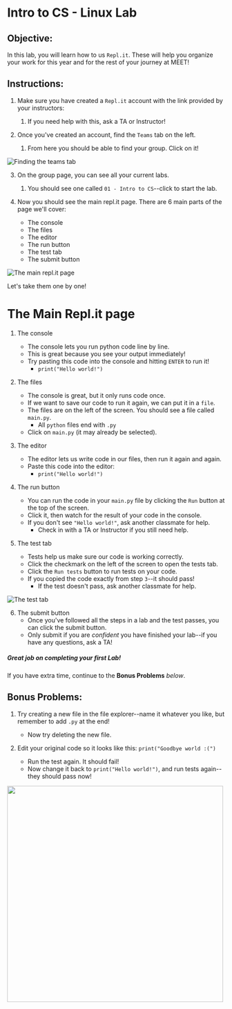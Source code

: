 # Intro to CS - Linux Lab

## Objective: 
In this lab, you will learn how to us `Repl.it`. These will help you organize your work for this year and for the rest of your journey at MEET!


## Instructions:

1. Make sure you have created a `Repl.it` account with the link provided by your instructors:
    1. If you need help with this, ask a TA or Instructor!

2. Once you've created an account, find the `Teams` tab on the left.
    1. From here you should be able to find your group. Click on it!
    
![Finding the teams tab](https://drive.google.com/file/d/1i7BNv6X5RCiqY7GZcmWz1M86fnDraKX7/view?usp=sharing) 

3. On the group page, you can see all your current labs.
    1. You should see one called `01 - Intro to CS`--click to start the lab.


4. Now you should see the main repl.it page. There are 6 main parts of the page we'll cover:
    - The console
    - The files
    - The editor
    - The run button
    - The test tab
    - The submit button
    
![The main repl.it page](https://gcdnb.pbrd.co/images/owmJFkBdPif6.png)

Let's take them one by one!

# The Main Repl.it page

1. The console
    - The console lets you run python code line by line.
    - This is great because you see your output immediately!
    - Try pasting this code into the console and hitting `ENTER` to run it!
        - `print("Hello world!")`
        
2. The files
    - The console is great, but it only runs code once.
    - If we want to save our code to run it again, we can put it in a `file`.
    - The files are on the left of the screen. You should see a file called `main.py`.
        - All `python` files end with `.py`
    - Click on `main.py` (it may already be selected).
    
3. The editor
    - The editor lets us write code in our files, then run it again and again.
    - Paste this code into the editor:
        - `print("Hello world!")`
        
4. The run button
    - You can run the code in your `main.py` file by clicking the `Run` button at the top of the screen.
    - Click it, then watch for the result of your code in the console.
    - If you don't see `"Hello world!"`, ask another classmate for help.
        - Check in with a TA or Instructor if you still need help.

5. The test tab
    - Tests help us make sure our code is working correctly.
    - Click the checkmark on the left of the screen to open the tests tab.
    - Click the `Run tests` button to run tests on your code.
    - If you copied the code exactly from step `3`--it should pass!
        - If the test doesn't pass, ask another classmate for help.
        
        
![The test tab](https://gcdnb.pbrd.co/images/uLZ6GGpKBv09.png)
        
6. The submit button
    - Once you've followed all the steps in a lab and the test passes, you can click the submit button.
    - Only submit if you are *confident* you have finished your lab--if you have any questions, ask a TA!

##### Great job on completing your first Lab!

If you have extra time, continue to the **Bonus Problems** *below*.

## Bonus Problems:

1. Try creating a new file in the file explorer--name it whatever you like, but remember to add `.py` at the end!
    - Now try deleting the new file.

2. Edit your original code so it looks like this: `print("Goodbye world :(")`
    - Run the test again. It should fail!
    - Now change it back to `print("Hello world!")`, and run tests again--they should pass now!

<img src="https://media.giphy.com/media/8m4R4pvViWtRzbloJ1/giphy.gif" width="500">

